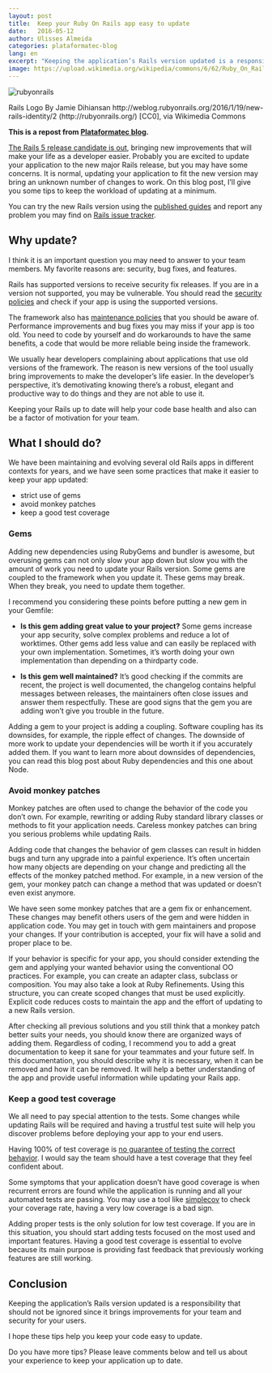 ```yaml
---
layout: post
title:  Keep your Ruby On Rails app easy to update
date:   2016-05-12
author: Ulisses Almeida
categories: plataformatec-blog
lang: en
excerpt: "Keeping the application’s Rails version updated is a responsibility that should not be ignored since it brings improvements for your team and security for your users. I hope these tips help you keep your code easy to update."
image: https://upload.wikimedia.org/wikipedia/commons/6/62/Ruby_On_Rails_Logo.svg
---
```


![rubyonrails](https://upload.wikimedia.org/wikipedia/commons/6/62/Ruby_On_Rails_Logo.svg)

<p class="img-attribution">
  Rails Logo By Jamie Dihiansan http://weblog.rubyonrails.org/2016/1/19/new-rails-identity/2 (http://rubyonrails.org/) [CC0], via Wikimedia Commons
</p>

__This is a repost from [Plataformatec blog](http://blog.plataformatec.com.br/2016/05/keeping-your-ruby-on-rails-app-easy-to-update/).__

[The Rails 5 release candidate is out](http://weblog.rubyonrails.org/2016/5/6/this-week-in-rails-railsconf-recap-rails-5-0-rc-1-is-out/), bringing new improvements that will make your life as a developer easier. Probably you are excited to update your application to the new major Rails release, but you may have some concerns. It is normal, updating your application to fit the new version may bring an unknown number of changes to work. On this blog post, I’ll give you some tips to keep the workload of updating at a minimum.

You can try the new Rails version using the [published guides](http://edgeguides.rubyonrails.org/upgrading_ruby_on_rails.html#upgrading-from-rails-4-2-to-rails-5-0) and report any problem you may find on [Rails issue tracker](https://github.com/rails/rails/milestones/5.0.0).

## Why update?

I think it is an important question you may need to answer to your team members. My favorite reasons are: security, bug fixes, and features.

Rails has supported versions to receive security fix releases. If you are in a version not supported, you may be vulnerable. You should read the [security policies](http://rubyonrails.org/security) and check if your app is using the supported versions.

The framework also has [maintenance policies](http://rubyonrails.org/maintenance/) that you should be aware of. Performance improvements and bug fixes you may miss if your app is too old. You need to code by yourself and do workarounds to have the same benefits, a code that would be more reliable being inside the framework.

We usually hear developers complaining about applications that use old versions of the framework. The reason is new versions of the tool usually bring improvements to make the developer’s life easier. In the developer’s perspective, it’s demotivating knowing there’s a robust, elegant and productive way to do things and they are not able to use it.

Keeping your Rails up to date will help your code base health and also can be a factor of motivation for your team.

## What I should do?

We have been maintaining and evolving several old Rails apps in different contexts for years, and we have seen some practices that make it easier to keep your app updated:

* strict use of gems
* avoid monkey patches
* keep a good test coverage

### Gems

Adding new dependencies using RubyGems and bundler is awesome, but overusing gems can not only slow your app down but slow you with the amount of work you need to update your Rails version. Some gems are coupled to the framework when you update it. These gems may break. When they break, you need to update them together.

I recommend you considering these points before putting a new gem in your Gemfile:

* __Is this gem adding great value to your project?__ Some gems increase your app security, solve complex problems and reduce a lot of worktimes. Other gems add less value and can easily be replaced with your own implementation. Sometimes, it’s worth doing your own implementation than depending on a third­party code.

* __Is this gem well maintained?__ It’s good checking if the commits are recent, the project is well documented, the changelog contains helpful messages between releases, the maintainers often close issues and answer them respectfully. These are good signs that the gem you are adding won’t give you trouble in the future.

Adding a gem to your project is adding a coupling. Software coupling has its downsides, for example, the ripple effect of changes. The downside of more work to update your dependencies will be worth it if you accurately added them. If you want to learn more about downsides of dependencies, you can read this blog post about Ruby dependencies and this one about Node.

### Avoid monkey patches

Monkey patches are often used to change the behavior of the code you don’t own. For example, rewriting or adding Ruby standard library classes or methods to fit your application needs. Careless monkey patches can bring you serious problems while updating Rails.

Adding code that changes the behavior of gem classes can result in hidden bugs and turn any upgrade into a painful experience. It’s often uncertain how many objects are depending on your change and predicting all the effects of the monkey patched method. For example, in a new version of the gem, your monkey patch can change a method that was updated or doesn’t even exist anymore.

We have seen some monkey patches that are a gem fix or enhancement. These changes may benefit others users of the gem and were hidden in application code. You may get in touch with gem maintainers and propose your changes. If your contribution is accepted, your fix will have a solid and proper place to be.

If your behavior is specific for your app, you should consider extending the gem and applying your wanted behavior using the conventional OO practices. For example, you can create an adapter class, subclass or composition. You may also take a look at Ruby Refinements. Using this structure, you can create scoped changes that must be used explicitly. Explicit code reduces costs to maintain the app and the effort of updating to a new Rails version.

After checking all previous solutions and you still think that a monkey patch better suits your needs, you should know there are organized ways of adding them. Regardless of coding, I recommend you to add a great documentation to keep it sane for your teammates and your future self. In this documentation, you should describe why it is necessary, when it can be removed and how it can be removed. It will help a better understanding of the app and provide useful information while updating your Rails app.

### Keep a good test coverage

We all need to pay special attention to the tests. Some changes while updating Rails will be required and having a trustful test suite will help you discover problems before deploying your app to your end users.

Having 100% of test coverage is [no guarantee of testing the correct behavior](http://martinfowler.com/bliki/TestCoverage.html). I would say the team should have a test coverage that they feel confident about.

Some symptoms that your application doesn’t have good coverage is when recurrent errors are found while the application is running and all your automated tests are passing. You may use a tool like [simplecov](https://github.com/colszowka/simplecov) to check your coverage rate, having a very low coverage is a bad sign.

Adding proper tests is the only solution for low test coverage. If you are in this situation, you should start adding tests focused on the most used and important features. Having a good test coverage is essential to evolve because its main purpose is providing fast feedback that previously working features are still working.

## Conclusion

Keeping the application’s Rails version updated is a responsibility that should not be ignored since it brings improvements for your team and security for your users.

I hope these tips help you keep your code easy to update.

Do you have more tips? Please leave comments below and tell us about your experience to keep your application up to date.

